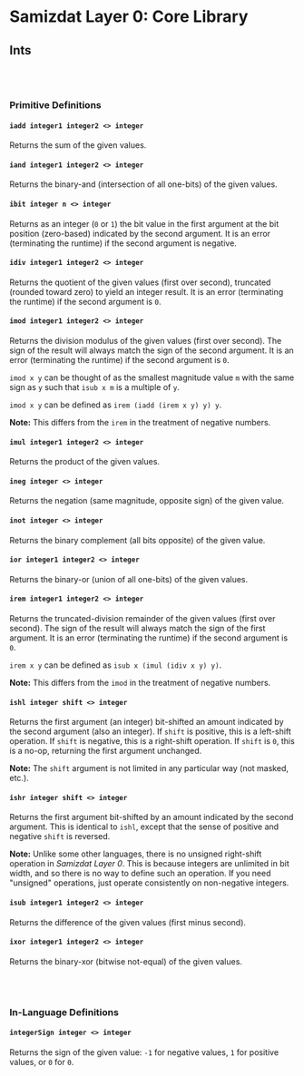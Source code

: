 Samizdat Layer 0: Core Library
==============================

Ints
----

<br><br>
### Primitive Definitions

#### `iadd integer1 integer2 <> integer`

Returns the sum of the given values.

#### `iand integer1 integer2 <> integer`

Returns the binary-and (intersection of all one-bits) of the given values.

#### `ibit integer n <> integer`

Returns as an integer (`0` or `1`) the bit value in the first
argument at the bit position (zero-based) indicated by the second
argument. It is an error (terminating the runtime) if the second
argument is negative.

#### `idiv integer1 integer2 <> integer`

Returns the quotient of the given values (first over second),
truncated (rounded toward zero) to yield an integer result. It is an
error (terminating the runtime) if the second argument is `0`.

#### `imod integer1 integer2 <> integer`

Returns the division modulus of the given values (first over
second). The sign of the result will always match the sign of the
second argument. It is an error (terminating the runtime) if the
second argument is `0`.

`imod x y` can be thought of as the smallest magnitude value `m` with
the same sign as `y` such that `isub x m` is a multiple of `y`.

`imod x y` can be defined as `irem (iadd (irem x y) y) y`.

**Note:** This differs from the `irem` in the treatment of negative
numbers.

#### `imul integer1 integer2 <> integer`

Returns the product of the given values.

#### `ineg integer <> integer`

Returns the negation (same magnitude, opposite sign) of the given
value.

#### `inot integer <> integer`

Returns the binary complement (all bits opposite) of the given value.

#### `ior integer1 integer2 <> integer`

Returns the binary-or (union of all one-bits) of the given values.

#### `irem integer1 integer2 <> integer`

Returns the truncated-division remainder of the given values (first
over second). The sign of the result will always match the sign of the
first argument. It is an error (terminating the runtime) if the second
argument is `0`.

`irem x y` can be defined as `isub x (imul (idiv x y) y)`.

**Note:** This differs from the `imod` in the treatment of negative
numbers.

#### `ishl integer shift <> integer`

Returns the first argument (an integer) bit-shifted an amount indicated
by the second argument (also an integer). If `shift` is positive, this
is a left-shift operation. If `shift` is negative, this is a right-shift
operation. If `shift` is `0`, this is a no-op, returning the first
argument unchanged.

**Note:** The `shift` argument is not limited in any particular way (not
masked, etc.).

#### `ishr integer shift <> integer`

Returns the first argument bit-shifted by an amount indicated by the
second argument. This is identical to `ishl`, except that the sense of
positive and negative `shift` is reversed.

**Note:** Unlike some other languages, there is no unsigned right-shift
operation in *Samizdat Layer 0*. This is because integers are unlimited
in bit width, and so there is no way to define such an operation. If
you need "unsigned" operations, just operate consistently on
non-negative integers.

#### `isub integer1 integer2 <> integer`

Returns the difference of the given values (first minus second).

#### `ixor integer1 integer2 <> integer`

Returns the binary-xor (bitwise not-equal) of the given values.


<br><br>
### In-Language Definitions

#### `integerSign integer <> integer`

Returns the sign of the given value: `-1` for negative values,
`1` for positive values, or `0` for `0`.
